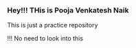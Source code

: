 ### Hey!!! THis is Pooja Venkatesh Naik

This is just a practice repository

!!! No need to look into this 